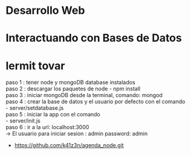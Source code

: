 # Desarrollo Web
# Interactuando con Bases de Datos
# lermit tovar  
paso 1 : tener node y mongoDB database instalados  
paso 2 : descargar los paquetes de node - npm install  
paso 3 : iniciar mongoDB desde la terminal, comando: mongod  
paso 4 : crear la base de datos y el usuario por defecto con el comando  
			- server/setdatabase.js  
paso 5 : iniciar la app con el comando  
			- server/init.js  
paso 6 : ir a la url: localhost:3000  
-> El usuario para iniciar sesion : admin  password: admin  
- https://github.com/k41z3n/agenda_node.git